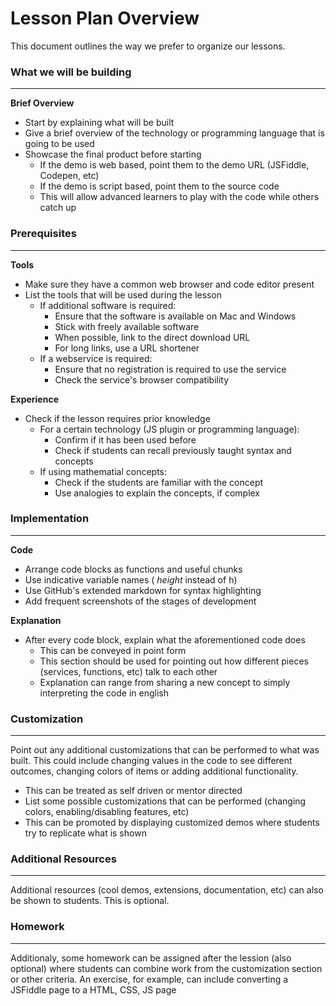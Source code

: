 # Lesson Plan Overview

This document outlines the way we prefer to organize our lessons.


### What we will be building
------------------------------------------

**Brief Overview**

- Start by explaining what will be built
- Give a brief overview of the technology or programming language that is going to be used
- Showcase the final product before starting
  - If the demo is web based, point them to the demo URL (JSFiddle, Codepen, etc)
  - If the demo is script based, point them to the source code
  - This will allow advanced learners to play with the code while others catch up

### Prerequisites
------------------------------------------

**Tools**

- Make sure they have a common web browser and code editor present
- List the tools that will be used during the lesson
  - If additional software is required:
     - Ensure that the software is available on Mac and Windows
     - Stick with freely available software
     - When possible, link to the direct download URL
     - For long links, use a URL shortener
  - If a webservice is required:
     - Ensure that no registration is required to use the service
     - Check the service's browser compatibility

**Experience**

- Check if the lesson requires prior knowledge
  - For a certain technology (JS plugin or programming language):
     - Confirm if it has been used before
     - Check if students can recall previously taught syntax and concepts
  - If using mathematial concepts:
     - Check if the students are familiar with the concept
     - Use analogies to explain the concepts, if complex

### Implementation
------------------------------------------

**Code**

- Arrange code blocks as functions and useful chunks
- Use indicative variable names ( *height* instead of h)
- Use GitHub's extended markdown for syntax highlighting
- Add frequent screenshots of the stages of development

**Explanation**

- After every code block, explain what the aforementioned code does
  - This can be conveyed in point form
  - This section should be used for pointing out how different pieces (services, functions, etc) talk to each other
  - Explanation can range from sharing a new concept to simply interpreting the code in english


### Customization
------------------------------------------

Point out any additional customizations that can be performed to what was built. This could include changing values in the code to see different outcomes,
changing colors of items or adding additional functionality.

- This can be treated as self driven or mentor directed
- List some possible customizations that can be performed (changing colors, enabling/disabling features, etc)
- This can be promoted by displaying customized demos where students try to replicate what is shown


### Additional Resources
------------------------------------------

Additional resources (cool demos, extensions, documentation, etc) can also be shown to students. This is optional.


### Homework
------------------------------------------

Additionaly, some homework can be assigned after the lession (also optional) where students can combine work from the customization
section or other criteria. An exercise, for example, can include converting a JSFiddle page to a HTML, CSS, JS page

